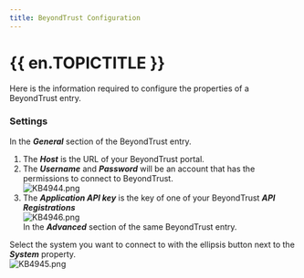 ```yaml
---
title: BeyondTrust Configuration
---
```

# {{ en.TOPICTITLE }}
Here is the information required to configure the properties of a BeyondTrust entry.
### Settings
In the ***General*** section of the BeyondTrust entry.
1. The ***Host*** is the URL of your BeyondTrust portal.
1. The ***Username*** and ***Password*** will be an account that has the permissions to connect to BeyondTrust.  
![KB4944.png](/img/en/kb/KB4944.png)
1. The ***Application API key*** is the key of one of your BeyondTrust ***API Registrations***  
![KB4946.png](/img/en/kb/KB4946.png)  
In the ***Advanced*** section of the same BeyondTrust entry.  

Select the system you want to connect to with the ellipsis button next to the ***System*** property.  
![KB4945.png](/img/en/kb/KB4945.png)
